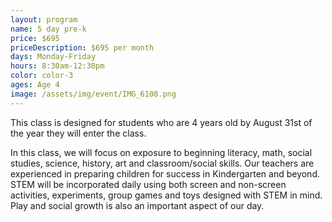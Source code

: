 ```yaml
---
layout: program
name: 5 day pre-k
price: $695
priceDescription: $695 per month
days: Monday-Friday
hours: 8:30am-12:30pm
color: color-3
ages: Age 4
image: /assets/img/event/IMG_6108.png
---
```


This class is designed for students who are 4 years old by August 31st of the year they will enter the class. 

In this class, we will focus on exposure to beginning literacy, math, social studies, science, history, art and classroom/social skills. Our teachers are experienced in preparing children for success in Kindergarten and beyond. STEM will be incorporated daily using both screen and non-screen activities, experiments, group games and toys designed with STEM in mind. Play and social growth is also an important aspect of our day.
